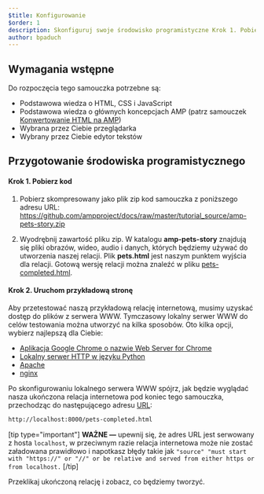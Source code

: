 ```yaml
---
$title: Konfigurowanie
$order: 1
description: Skonfiguruj swoje środowisko programistyczne Krok 1. Pobierz kod. Pobierz przykładowy kod samouczka w postaci pliku ZIP lub poprzez git...
author: bpaduch
---
```


## Wymagania wstępne

Do rozpoczęcia tego samouczka potrzebne są:

- Podstawowa wiedza o HTML, CSS i JavaScript
- Podstawowa wiedza o głównych koncepcjach AMP (patrz samouczek [Konwertowanie HTML na AMP](../../../../documentation/guides-and-tutorials/start/converting/index.md?format=websites))
- Wybrana przez Ciebie przeglądarka
- Wybrany przez Ciebie edytor tekstów

## Przygotowanie środowiska programistycznego

#### Krok 1. Pobierz kod

1. Pobierz skompresowany jako plik zip kod samouczka z poniższego adresu URL: <a href="https://github.com/ampproject/docs/raw/master/tutorial_source/amp-pets-story.zip">https://github.com/ampproject/docs/raw/master/tutorial_source/amp-pets-story.zip</a>

2. Wyodrębnij zawartość pliku zip. W katalogu **amp-pets-story** znajdują się pliki obrazów, wideo, audio i danych, których będziemy używać do utworzenia naszej relacji. Plik **pets.html** jest naszym punktem wyjścia dla relacji. Gotową wersję relacji można znaleźć w pliku [pets-completed.html](https://github.com/ampproject/docs/blob/master/tutorial_source/amp-pets-story/pets-completed.html).

#### Krok 2. Uruchom przykładową stronę

Aby przetestować naszą przykładową relację internetową, musimy uzyskać dostęp do plików z serwera WWW. Tymczasowy lokalny serwer WWW do celów testowania można utworzyć na kilka sposobów.  Oto kilka opcji, wybierz najlepszą dla Ciebie:

- [Aplikacja Google Chrome o nazwie Web Server for Chrome](https://chrome.google.com/webstore/detail/web-server-for-chrome/ofhbbkphhbklhfoeikjpcbhemlocgigb)
- [Lokalny serwer HTTP w języku Python](https://developer.mozilla.org/en-US/docs/Learn/Common_questions/set_up_a_local_testing_server#Running_a_simple_local_HTTP_server)
- [Apache](https://httpd.apache.org/docs/2.4/getting-started.html)
- [nginx](http://nginx.org/)

Po skonfigurowaniu lokalnego serwera WWW spójrz, jak będzie wyglądać nasza ukończona relacja internetowa pod koniec tego samouczka, przechodząc do następującego adresu <a href="http://localhost:8000/pets-completed.html">URL</a>:

```html
http://localhost:8000/pets-completed.html
```

[tip type="important"] **WAŻNE —** upewnij się, że adres URL jest serwowany z hosta `localhost`, w przeciwnym razie relacja internetowa może nie zostać załadowana prawidłowo i napotkasz błędy takie jak `"source" "must start with "https://" or "//" or be relative and served from either https or from localhost.` [/tip]

Przeklikaj ukończoną relację i zobacz, co będziemy tworzyć.
